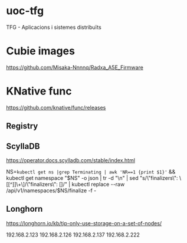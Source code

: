 # uoc-tfg
TFG - Aplicacions i sistemes distribuïts



# Cubie images

https://github.com/Misaka-Nnnnq/Radxa_A5E_Firmware

# KNative func

https://github.com/knative/func/releases

## Registry

## ScyllaDB

https://operator.docs.scylladb.com/stable/index.html

NS=`kubectl get ns |grep Terminating | awk 'NR==1 {print $1}'` && kubectl get namespace "$NS" -o json   | tr -d "\n" | sed "s/\"finalizers\": \[[^]]\+\]/\"finalizers\": []/"   | kubectl replace --raw /api/v1/namespaces/$NS/finalize -f -


## Longhorn

https://longhorn.io/kb/tip-only-use-storage-on-a-set-of-nodes/


192.168.2.123
192.168.2.126
192.168.2.137
192.168.2.222 